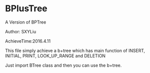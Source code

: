 # BPlusTree
A Version of BPTree

Author:     SXYLiu

AchieveTime:2016.4.11

This file simply achieve a b+tree which has main function of INSERT, INITIAL, PRINT, LOOK_UP_RANGE and DELETION

Just import BTree class and then you can use the b+tree.
